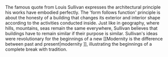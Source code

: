 ---
---

The famous quote from Louis Sullivan expresses the architectural principle his works have embodied perfectly. The 'form follows function' principle is about the honesty of a building that changes its exterior and interior shape according to the activities conducted inside. Just like in geography, where hills, mountains, seas remain the same everywhere, Sullivan believes that buildings have to remain similar if their purpose is similar. Sullivan's ideas were revolutionary for the beginnings of a new [[Modernity is the difference between past and present|modernity ]], illustrating the beginnings of a complete break with tradition.
